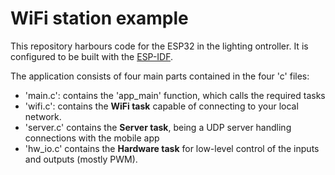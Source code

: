 # WiFi station example

This repository harbours code for the ESP32 in the lighting ontroller. It is configured to be built with the [ESP-IDF](https://docs.espressif.com/projects/esp-idf/en/latest/esp32/).

The application consists of four main parts contained in the four 'c' files:
* 'main.c': contains the 'app_main' function, which calls the required tasks
* 'wifi.c': contains the **WiFi task** capable of connecting to your local network.
* 'server.c' contains the **Server task**, being a UDP server handling connections with the mobile app
* 'hw_io.c' contains the **Hardware task** for low-level control of the inputs and outputs (mostly PWM).


